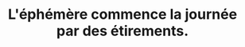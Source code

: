 ---
layout: photo
title: L'éphémère commence la journée par des étirements.
desc: An Aer・Un instant parmi la végétation
category: un-instant-parmi-la-vegetation
image: 9
tags:
- front
metadata:
- Boitier: Canon 650D
- Focale: F/6.3
- Temps d'exposition: 1/30
- Iso: 800
- Objectif: 90mm
- Lieu: Le Faouët, Morbihan
---